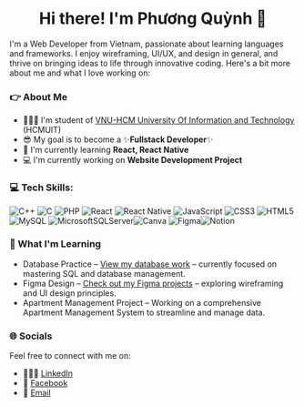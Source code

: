 <h1 align=center>Hi there! I'm Phương Quỳnh 🌟</h1>
<p>I'm a Web Developer from Vietnam, passionate about learning languages and frameworks. I enjoy wireframing, UI/UX, and design in general, and thrive on bringing ideas to life through innovative coding. Here's a bit more about me and what I love working on:</p>

### 👉 About Me
- 👩🏼‍🎓 I'm student of [VNU-HCM University Of Information and Technology](https://www.uit.edu.vn/) (HCMUIT)
- 😎 My goal is to become a ✨**Fullstack Developer**✨
- 🌱 I'm currently learning **React, React Native**
- 💻 I'm currently working on **Website Development Project** 

### 💻 Tech Skills:
![C++](https://img.shields.io/badge/c++-%2300599C.svg?style=for-the-badge&logo=c%2B%2B&logoColor=white) ![C](https://img.shields.io/badge/c-%2300599C.svg?style=for-the-badge&logo=c&logoColor=white) ![PHP](https://img.shields.io/badge/php-%23777BB4.svg?style=for-the-badge&logo=php&logoColor=white)  ![React](https://img.shields.io/badge/react-%2320232a.svg?style=for-the-badge&logo=react&logoColor=%2361DAFB) ![React Native](https://img.shields.io/badge/react_native-%2320232a.svg?style=for-the-badge&logo=react&logoColor=%2361DAFB)  ![JavaScript](https://img.shields.io/badge/javascript-%23323330.svg?style=for-the-badge&logo=javascript&logoColor=%23F7DF1E) ![CSS3](https://img.shields.io/badge/css3-%231572B6.svg?style=for-the-badge&logo=css3&logoColor=white) ![HTML5](https://img.shields.io/badge/html5-%23E34F26.svg?style=for-the-badge&logo=html5&logoColor=white)  ![MySQL](https://img.shields.io/badge/mysql-4479A1.svg?style=for-the-badge&logo=mysql&logoColor=white) ![MicrosoftSQLServer](https://img.shields.io/badge/Microsoft%20SQL%20Server-CC2927?style=for-the-badge&logo=microsoft%20sql%20server&logoColor=white)![Canva](https://img.shields.io/badge/Canva-%2300C4CC.svg?style=for-the-badge&logo=Canva&logoColor=white) ![Figma](https://img.shields.io/badge/figma-%23F24E1E.svg?style=for-the-badge&logo=figma&logoColor=white)![Notion](https://img.shields.io/badge/Notion-%23000000.svg?style=for-the-badge&logo=notion&logoColor=white)

### 🌱 What I'm Learning
- Database Practice – [View my database work]() – currently focused on mastering SQL and database management.
- Figma Design – [Check out my Figma projects](https://www.figma.com/proto/8H9yE3zEgWqO0nMrEPsnK4/Prototype?node-id=2228-10483&starting-point-node-id=2228%3A10483&scaling=scale-down-width&content-scaling=fixed&t=SrWp2WnyouWNPVkt-1) – exploring wireframing and UI design principles.
- Apartment Management Project – Working on a comprehensive Apartment Management System to streamline and manage data.

### 🌐 Socials
Feel free to connect with me on:
- 👩🏼‍💼 [LinkedIn](your-linkedin-url)</br>
- 💬 [Facebook](https://fb.com/ttpuwu)</br> 
- 💌 [Email](puwuu22@gmail.com)




